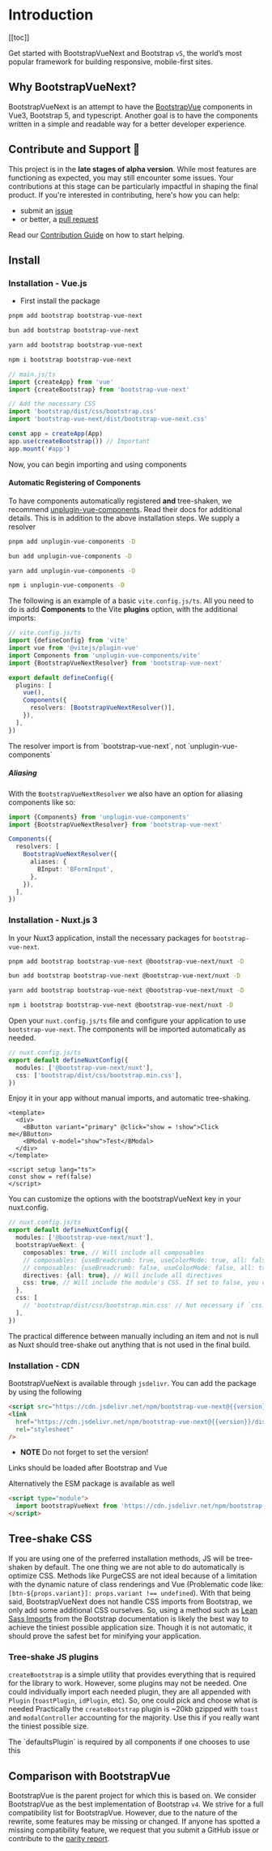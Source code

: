 # Introduction

<ClientOnly>
  <Teleport to=".bd-toc">

[[toc]]

  </Teleport>
</ClientOnly>

<div class="lead">

Get started with BootstrapVueNext and Bootstrap `v5`, the world’s most popular framework for building responsive, mobile-first sites.

</div>

## Why BootstrapVueNext?

BootstrapVueNext is an attempt to have the [BootstrapVue](https://bootstrap-vue.org/) components in Vue3, Bootstrap 5, and typescript. Another goal is to have the components written in a simple and readable way for a better developer experience.

## Contribute and Support 🙌

This project is in the **late stages of alpha version**. While most features are functioning as expected, you may still encounter some issues. Your contributions at this stage can be particularly impactful in shaping the final product. If you're interested in contributing, here's how you can help:

- submit an [issue](https://github.com/bootstrap-vue-next/bootstrap-vue-next/issues)
- or better, a [pull request](https://github.com/bootstrap-vue-next/bootstrap-vue-next/pulls)

Read our [Contribution Guide](https://github.com/bootstrap-vue-next/bootstrap-vue-next/blob/main/CONTRIBUTING.md) on how to start helping.

## Install

### Installation - Vue.js

- First install the package

<ClientOnly>
<BTabs v-model="codePreference">
  <BTab title="PNPM">

  <HighlightCard>

```bash
pnpm add bootstrap bootstrap-vue-next
```

  </HighlightCard>

  </BTab>
  <BTab title="BUN">

  <HighlightCard>

```bash
bun add bootstrap bootstrap-vue-next
```

  </HighlightCard>

  </BTab>
  <BTab title="YARN">

  <HighlightCard>

```bash
yarn add bootstrap bootstrap-vue-next
```

  </HighlightCard>

  </BTab>
  <BTab title="NPM">

  <HighlightCard>

```bash
npm i bootstrap bootstrap-vue-next
```

  </HighlightCard>

  </BTab>
</BTabs>
</ClientOnly>

<HighlightCard>

```typescript
// main.js/ts
import {createApp} from 'vue'
import {createBootstrap} from 'bootstrap-vue-next'

// Add the necessary CSS
import 'bootstrap/dist/css/bootstrap.css'
import 'bootstrap-vue-next/dist/bootstrap-vue-next.css'

const app = createApp(App)
app.use(createBootstrap()) // Important
app.mount('#app')
```

</HighlightCard>

Now, you can begin importing and using components

#### Automatic Registering of Components

To have components automatically registered **and** tree-shaken, we recommend [unplugin-vue-components](https://github.com/antfu/unplugin-vue-components). Read their docs for additional details. This is in addition to the above installation steps. We supply a resolver

<ClientOnly>
<BTabs v-model="codePreference">
  <BTab title="PNPM">

  <HighlightCard>

```bash
pnpm add unplugin-vue-components -D
```

  </HighlightCard>

  </BTab>
  <BTab title="BUN">

  <HighlightCard>

```bash
bun add unplugin-vue-components -D
```

  </HighlightCard>

  </BTab>
  <BTab title="YARN">

  <HighlightCard>

```bash
yarn add unplugin-vue-components -D
```

  </HighlightCard>

  </BTab>
  <BTab title="NPM">

  <HighlightCard>

```bash
npm i unplugin-vue-components -D
```

  </HighlightCard>

  </BTab>
</BTabs>
</ClientOnly>

The following is an example of a basic `vite.config.js/ts`. All you need to do is add **Components** to the Vite **plugins** option, with the additional imports:

<HighlightCard>

```ts
// vite.config.js/ts
import {defineConfig} from 'vite'
import vue from '@vitejs/plugin-vue'
import Components from 'unplugin-vue-components/vite'
import {BootstrapVueNextResolver} from 'bootstrap-vue-next'

export default defineConfig({
  plugins: [
    vue(),
    Components({
      resolvers: [BootstrapVueNextResolver()],
    }),
  ],
})
```

</HighlightCard>

<NoteAlert>
The resolver import is from `bootstrap-vue-next`, not `unplugin-vue-components`
</NoteAlert>

##### Aliasing

With the `BootstrapVueNextResolver` we also have an option for aliasing components like so:

```ts
import {Components} from 'unplugin-vue-components'
import {BootstrapVueNextResolver} from 'bootstrap-vue-next'

Components({
  resolvers: [
    BootstrapVueNextResolver({
      aliases: {
        BInput: 'BFormInput',
      },
    }),
  ],
})
```

### Installation - Nuxt.js 3

In your Nuxt3 application, install the necessary packages for `bootstrap-vue-next`.

<ClientOnly>
<BTabs v-model="codePreference">
  <BTab title="PNPM">

  <HighlightCard>

```bash
pnpm add bootstrap bootstrap-vue-next @bootstrap-vue-next/nuxt -D
```

  </HighlightCard>

  </BTab>
  <BTab title="BUN">

  <HighlightCard>

```bash
bun add bootstrap bootstrap-vue-next @bootstrap-vue-next/nuxt -D
```

  </HighlightCard>

  </BTab>
  <BTab title="YARN">

  <HighlightCard>

```bash
yarn add bootstrap bootstrap-vue-next @bootstrap-vue-next/nuxt -D
```

  </HighlightCard>

  </BTab>
  <BTab title="NPM">

  <HighlightCard>

```bash
npm i bootstrap bootstrap-vue-next @bootstrap-vue-next/nuxt -D
```

  </HighlightCard>

  </BTab>
</BTabs>
</ClientOnly>

Open your `nuxt.config.js/ts` file and configure your application to use `bootstrap-vue-next`. The components will be imported automatically as needed.

<HighlightCard>

```ts
// nuxt.config.js/ts
export default defineNuxtConfig({
  modules: ['@bootstrap-vue-next/nuxt'],
  css: ['bootstrap/dist/css/bootstrap.min.css'],
})
```

</HighlightCard>

Enjoy it in your app without manual imports, and automatic tree-shaking.

<HighlightCard>

```vue
<template>
  <div>
    <BButton variant="primary" @click="show = !show">Click me</BButton>
    <BModal v-model="show">Test</BModal>
  </div>
</template>

<script setup lang="ts">
const show = ref(false)
</script>
```

</HighlightCard>

You can customize the options with the bootstrapVueNext key in your nuxt.config.

<HighlightCard>

```ts
// nuxt.config.js/ts
export default defineNuxtConfig({
  modules: ['@bootstrap-vue-next/nuxt'],
  bootstrapVueNext: {
    composables: true, // Will include all composables
    // composables: {useBreadcrumb: true, useColorMode: true, all: false}, // Will include only useBreadcrumb & useColorMode
    // composables: {useBreadcrumb: false, useColorMode: false, all: true} // Will include everything except useBreadcrumb & useColorMode
    directives: {all: true}, // Will include all directives
    css: true, // Will include the module's CSS. If set to false, you can add the CSS manually in the 'css' property below
  },
  css: [
    // 'bootstrap/dist/css/bootstrap.min.css' // Not necessary if `css: true`
  ],
})
```

</HighlightCard>

The practical difference between manually including an item and not is null as Nuxt should tree-shake out anything that is not used in the final build.

### Installation - CDN

BootstrapVueNext is available through `jsdelivr`. You can add the package by using the following

<HighlightCard>

```html
<script src="https://cdn.jsdelivr.net/npm/bootstrap-vue-next@{{version}}/dist/bootstrap-vue-next.umd.min.js"></script>
<link
  href="https://cdn.jsdelivr.net/npm/bootstrap-vue-next@{{version}}/dist/bootstrap-vue-next.min.css"
  rel="stylesheet"
/>
```

</HighlightCard>

- **NOTE** Do not forget to set the version!

<NoteAlert>
Links should be loaded after Bootstrap and Vue
</NoteAlert>

Alternatively the ESM package is available as well

<HighlightCard>

```html
<script type="module">
  import bootstrapVueNext from 'https://cdn.jsdelivr.net/npm/bootstrap-vue-next@{{version}}/+esm'
</script>
```

</HighlightCard>

## Tree-shake CSS

If you are using one of the preferred installation methods, JS will be tree-shaken by default. The one thing we are not able to do automatically is optimize CSS. Methods like PurgeCSS are not ideal because of a limitation with the dynamic nature of class renderings and Vue (Problematic code like: `[btn-${props.variant}]: props.variant !== undefined`). With that being said, BootstrapVueNext does not handle CSS imports from Bootstrap, we only add some additional CSS ourselves. So, using a method such as [Lean Sass Imports](https://getbootstrap.com/docs/5.3/customize/optimize/#lean-sass-imports) from the Bootstrap documentation is likely the best way to achieve the tiniest possible application size. Though it is not automatic, it should prove the safest bet for minifying your application.

### Tree-shake JS plugins

`createBootstrap` is a simple utility that provides everything that is required for the library to work. However, some plugins may not be needed.
One could individually import each needed plugin, they are all appended with `Plugin` (`toastPlugin`, `idPlugin`, etc). So, one could pick and choose what is needed
Practically the `createBootstrap` plugin is ~20kb gzipped with `toast` and `modalController` accounting for the majority. Use this if you really want the tiniest possible size.

<NoteAlert>
The `defaultsPlugin` is required by all components if one chooses to use this
</NoteAlert>

## Comparison with BootstrapVue

BootstrapVue is the parent project for which this is based on. We consider BootstrapVue as the best implementation of Bootstrap `v4`. We strive for a full compatibility list for BootstrapVue. However, due to the nature of the rewrite, some features may be missing or changed. If anyone has spotted a missing compatibility feature, we request that you submit a GitHub issue or contribute to the [parity report](https://github.com/bootstrap-vue-next/bootstrap-vue-next/blob/main/CONTRIBUTING.md#help-verify-bootstrapvue-and-bootstrap-v5-parity).

<script setup lang="ts">
import {BCard, BCardBody, BTab, BTabs} from 'bootstrap-vue-next'
import {useLocalStorage} from '@vueuse/core'
import HighlightCard from './components/HighlightCard.vue'
import NoteAlert from './components/NoteAlert.vue'

const codePreference = useLocalStorage('code-group-preference', 0)
</script>
